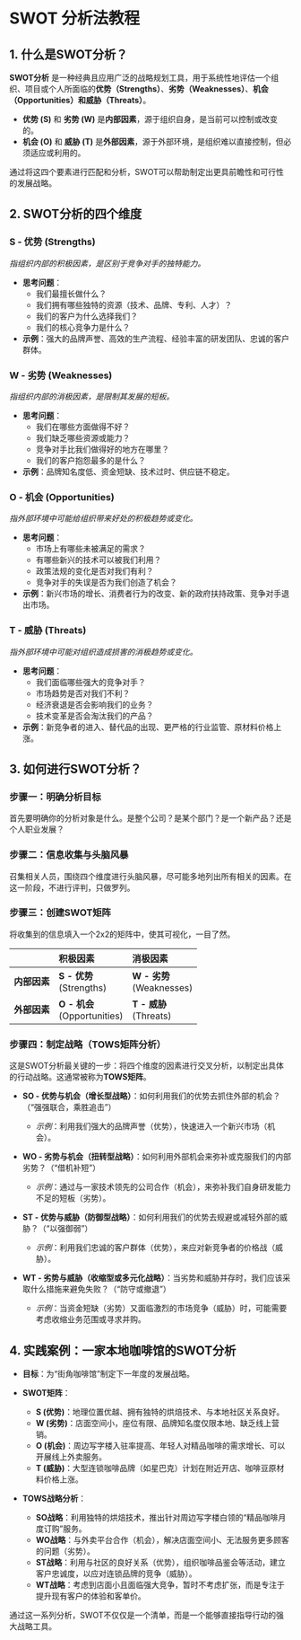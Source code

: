 # SWOT 分析法教程

## 1. 什么是SWOT分析？

**SWOT分析** 是一种经典且应用广泛的战略规划工具，用于系统性地评估一个组织、项目或个人所面临的**优势（Strengths）**、**劣势（Weaknesses）**、**机会（Opportunities）**和**威胁（Threats）**。

- **优势 (S)** 和 **劣势 (W)** 是**内部因素**，源于组织自身，是当前可以控制或改变的。
- **机会 (O)** 和 **威胁 (T)** 是**外部因素**，源于外部环境，是组织难以直接控制，但必须适应或利用的。

通过将这四个要素进行匹配和分析，SWOT可以帮助制定出更具前瞻性和可行性的发展战略。

## 2. SWOT分析的四个维度

### S - 优势 (Strengths)
*指组织内部的积极因素，是区别于竞争对手的独特能力。*
- **思考问题**：
  - 我们最擅长做什么？
  - 我们拥有哪些独特的资源（技术、品牌、专利、人才）？
  - 我们的客户为什么选择我们？
  - 我们的核心竞争力是什么？
- **示例**：强大的品牌声誉、高效的生产流程、经验丰富的研发团队、忠诚的客户群体。

### W - 劣势 (Weaknesses)
*指组织内部的消极因素，是限制其发展的短板。*
- **思考问题**：
  - 我们在哪些方面做得不好？
  - 我们缺乏哪些资源或能力？
  - 竞争对手比我们做得好的地方在哪里？
  - 我们的客户抱怨最多的是什么？
- **示例**：品牌知名度低、资金短缺、技术过时、供应链不稳定。

### O - 机会 (Opportunities)
*指外部环境中可能给组织带来好处的积极趋势或变化。*
- **思考问题**：
  - 市场上有哪些未被满足的需求？
  - 有哪些新兴的技术可以被我们利用？
  - 政策法规的变化是否对我们有利？
  - 竞争对手的失误是否为我们创造了机会？
- **示例**：新兴市场的增长、消费者行为的改变、新的政府扶持政策、竞争对手退出市场。

### T - 威胁 (Threats)
*指外部环境中可能对组织造成损害的消极趋势或变化。*
- **思考问题**：
  - 我们面临哪些强大的竞争对手？
  - 市场趋势是否对我们不利？
  - 经济衰退是否会影响我们的业务？
  - 技术变革是否会淘汰我们的产品？
- **示例**：新竞争者的进入、替代品的出现、更严格的行业监管、原材料价格上涨。

## 3. 如何进行SWOT分析？

### 步骤一：明确分析目标

首先要明确你的分析对象是什么。是整个公司？是某个部门？是一个新产品？还是个人职业发展？

### 步骤二：信息收集与头脑风暴

召集相关人员，围绕四个维度进行头脑风暴，尽可能多地列出所有相关的因素。在这一阶段，不进行评判，只做罗列。

### 步骤三：创建SWOT矩阵

将收集到的信息填入一个2x2的矩阵中，使其可视化，一目了然。

|             | **积极因素**             | **消极因素**             |
| :---------- | :----------------------- | :----------------------- |
| **内部因素** | **S - 优势**<br/> (Strengths) | **W - 劣势**<br/> (Weaknesses) |
| **外部因素** | **O - 机会**<br/> (Opportunities) | **T - 威胁**<br/> (Threats)    |

### 步骤四：制定战略（TOWS矩阵分析）

这是SWOT分析最关键的一步：将四个维度的因素进行交叉分析，以制定出具体的行动战略。这通常被称为**TOWS矩阵**。

- **SO - 优势与机会（增长型战略）**：如何利用我们的优势去抓住外部的机会？（“强强联合，乘胜追击”）
  - *示例*：利用我们强大的品牌声誉（优势），快速进入一个新兴市场（机会）。

- **WO - 劣势与机会（扭转型战略）**：如何利用外部机会来弥补或克服我们的内部劣势？（“借机补短”）
  - *示例*：通过与一家技术领先的公司合作（机会），来弥补我们自身研发能力不足的短板（劣势）。

- **ST - 优势与威胁（防御型战略）**：如何利用我们的优势去规避或减轻外部的威胁？（“以强御弱”）
  - *示例*：利用我们忠诚的客户群体（优势），来应对新竞争者的价格战（威胁）。

- **WT - 劣势与威胁（收缩型或多元化战略）**：当劣势和威胁并存时，我们应该采取什么措施来避免失败？（“防守或撤退”）
  - *示例*：当资金短缺（劣势）又面临激烈的市场竞争（威胁）时，可能需要考虑收缩业务范围或寻求并购。

## 4. 实践案例：一家本地咖啡馆的SWOT分析

- **目标**：为“街角咖啡馆”制定下一年度的发展战略。

- **SWOT矩阵**：
  - **S (优势)**：地理位置优越、拥有独特的烘焙技术、与本地社区关系良好。
  - **W (劣势)**：店面空间小，座位有限、品牌知名度仅限本地、缺乏线上营销。
  - **O (机会)**：周边写字楼入驻率提高、年轻人对精品咖啡的需求增长、可以开展线上外卖服务。
  - **T (威胁)**：大型连锁咖啡品牌（如星巴克）计划在附近开店、咖啡豆原材料价格上涨。

- **TOWS战略分析**：
  - **SO战略**：利用独特的烘焙技术，推出针对周边写字楼白领的“精品咖啡月度订购”服务。
  - **WO战略**：与外卖平台合作（机会），解决店面空间小、无法服务更多顾客的问题（劣势）。
  - **ST战略**：利用与社区的良好关系（优势），组织咖啡品鉴会等活动，建立客户忠诚度，以应对连锁品牌的竞争（威胁）。
  - **WT战略**：考虑到店面小且面临强大竞争，暂时不考虑扩张，而是专注于提升现有客户的体验和客单价。

通过这一系列分析，SWOT不仅仅是一个清单，而是一个能够直接指导行动的强大战略工具。